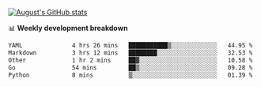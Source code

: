 
[![August's GitHub stats](https://github-readme-stats.vercel.app/api?username=zou-weidong&show_icons=true&theme=radical)](https://github.com/zou-weidong)


📊 **Weekly development breakdown**
<!--START_SECTION:waka-->

```txt
YAML              4 hrs 26 mins   ███████████▒░░░░░░░░░░░░░   44.95 %
Markdown          3 hrs 12 mins   ████████░░░░░░░░░░░░░░░░░   32.53 %
Other             1 hr 2 mins     ██▓░░░░░░░░░░░░░░░░░░░░░░   10.58 %
Go                54 mins         ██▒░░░░░░░░░░░░░░░░░░░░░░   09.28 %
Python            8 mins          ▒░░░░░░░░░░░░░░░░░░░░░░░░   01.39 %
```

<!--END_SECTION:waka-->
